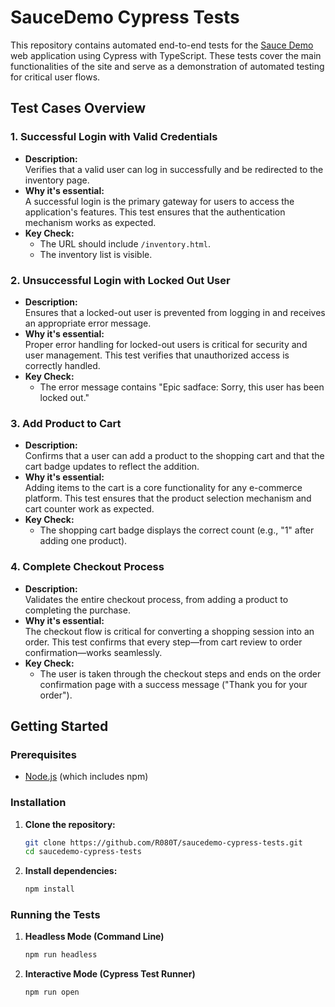 # SauceDemo Cypress Tests

This repository contains automated end-to-end tests for the [Sauce Demo](https://www.saucedemo.com/) web application using Cypress with TypeScript. These tests cover the main functionalities of the site and serve as a demonstration of automated testing for critical user flows.

## Test Cases Overview

### 1. Successful Login with Valid Credentials

- **Description:**  
  Verifies that a valid user can log in successfully and be redirected to the inventory page.
- **Why it's essential:**  
  A successful login is the primary gateway for users to access the application's features. This test ensures that the authentication mechanism works as expected.
- **Key Check:**
  - The URL should include `/inventory.html`.
  - The inventory list is visible.

### 2. Unsuccessful Login with Locked Out User

- **Description:**  
  Ensures that a locked-out user is prevented from logging in and receives an appropriate error message.
- **Why it's essential:**  
  Proper error handling for locked-out users is critical for security and user management. This test verifies that unauthorized access is correctly handled.
- **Key Check:**
  - The error message contains "Epic sadface: Sorry, this user has been locked out."

### 3. Add Product to Cart

- **Description:**  
  Confirms that a user can add a product to the shopping cart and that the cart badge updates to reflect the addition.
- **Why it's essential:**  
  Adding items to the cart is a core functionality for any e-commerce platform. This test ensures that the product selection mechanism and cart counter work as expected.
- **Key Check:**
  - The shopping cart badge displays the correct count (e.g., "1" after adding one product).

### 4. Complete Checkout Process

- **Description:**  
  Validates the entire checkout process, from adding a product to completing the purchase.
- **Why it's essential:**  
  The checkout flow is critical for converting a shopping session into an order. This test confirms that every step—from cart review to order confirmation—works seamlessly.
- **Key Check:**
  - The user is taken through the checkout steps and ends on the order confirmation page with a success message ("Thank you for your order").

## Getting Started

### Prerequisites

- [Node.js](https://nodejs.org/) (which includes npm)

### Installation

1. **Clone the repository:**

   ```bash
   git clone https://github.com/R080T/saucedemo-cypress-tests.git
   cd saucedemo-cypress-tests

   ```

2. **Install dependencies:**
   ```bash
   npm install
   ```

### Running the Tests

1. **Headless Mode (Command Line)**

   ```bash
   npm run headless

   ```

2. **Interactive Mode (Cypress Test Runner)**

   ```bash
   npm run open

   ```

